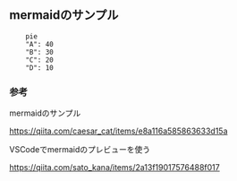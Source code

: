 ## mermaidのサンプル

```mermaid
    pie
    "A": 40
    "B": 30
    "C": 20
    "D": 10
```

### 参考
mermaidのサンプル

https://qiita.com/caesar_cat/items/e8a116a585863633d15a

VSCodeでmermaidのプレビューを使う

https://qiita.com/sato_kana/items/2a13f19017576488f017
